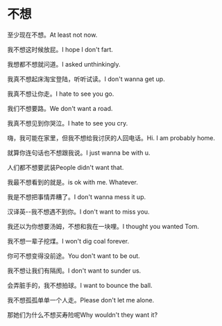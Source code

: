 # 不想

<p><span class="chinese">至少现在不想。</span><span class="english">At least not now.</span></p>

<p><span class="chinese">我不想这时候放屁。</span><span class="english">I hope I don't fart.</span></p>

<p><span class="chinese">我想都不想就问道。</span><span class="english">I asked unthinkingly.</span></p>

<p><span class="chinese">我真不想起床淘宝登陆，听听试读。</span><span class="english">I don't wanna get up.</span></p>

<p><span class="chinese">我真不想让你走。</span><span class="english">I hate to see you go.</span></p>

<p><span class="chinese">我们不想要路。</span><span class="english">We don't want a road.</span></p>

<p><span class="chinese">我真不想见到你哭泣。</span><span class="english">I hate to see you cry.</span></p>

<p><span class="chinese">嗨，我可能在家里，但我不想给我讨厌的人回电话。</span><span class="english">Hi. I am probably home.</span></p>

<p><span class="chinese">就算你连句话也不想跟我说。</span><span class="english">I just wanna be with u.</span></p>

<p><span class="chinese">人们都不想要武装</span><span class="english">People didn't want that.</span></p>

<p><span class="chinese">我最不想看到的就是。</span><span class="english">is ok with me. Whatever.</span></p>

<p><span class="chinese">我是不想把事情弄糟了。</span><span class="english">I don't wanna mess it up.</span></p>

<p><span class="chinese">汉译英--我不想遇不到你。</span><span class="english">I don't want to miss you.</span></p>

<p><span class="chinese">我还以为你想要汤姆，不想和我在一块哩。</span><span class="english">I thought you wanted Tom.</span></p>

<p><span class="chinese">我不想一辈子挖煤。</span><span class="english">I won't dig coal forever.</span></p>

<p><span class="chinese">你可不想变得没前途。</span><span class="english">You don't want to be out.</span></p>

<p><span class="chinese">我不想让我们有隔阂。</span><span class="english">I don't want to sunder us.</span></p>

<p><span class="chinese">会弄脏手的，我不想拍球。</span><span class="english">I want to bounce the ball.</span></p>

<p><span class="chinese">我不想孤孤单单一个人走。</span><span class="english">Please don't let me alone.</span></p>

<p><span class="chinese">那她们为什么不想买寿险呢</span><span class="english">Why wouldn't they want it?</span></p>

